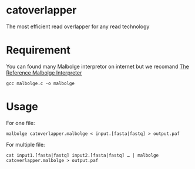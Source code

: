 # catoverlapper

The most efficient read overlapper for any read technology 

# Requirement

You can found many Malbolge interpretor on internet but we recomand [The Reference Malbolge Interpreter](http://www.lscheffer.com/malbolge_interp.html)

```
gcc malbolge.c -o malbolge
```

# Usage

For one file:

```
malbolge catoverlapper.malbolge < input.[fasta|fastq] > output.paf
```

For multiple file: 

```
cat input1.[fasta|fastq] input2.[fasta|fastq] … | malbolge catoverlapper.malbolge > output.paf
```
